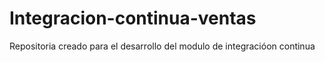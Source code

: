 # Integracion-continua-ventas

Repositoria creado para el desarrollo del modulo de integracióon continua